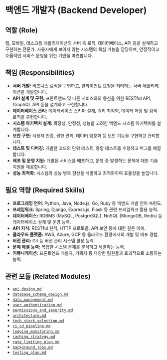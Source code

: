 # 백엔드 개발자 (Backend Developer)

## 역할 (Role)

웹, 모바일, 데스크톱 애플리케이션의 서버 측 로직, 데이터베이스, API 등을 설계하고 구현하는 전문가. 사용자에게 보이지 않는 시스템의 핵심 기능을 담당하며, 안정적이고 효율적인 서비스 운영을 위한 기반을 마련합니다.

## 책임 (Responsibilities)

* **서버 개발:** 비즈니스 로직을 구현하고, 클라이언트 요청을 처리하는 서버 애플리케이션을 개발합니다.
* **API 설계 및 구현:** 프론트엔드 및 다른 서비스와의 통신을 위한 RESTful API, GraphQL API 등을 설계하고 구현합니다.
* **데이터베이스 관리:** 데이터베이스 스키마 설계, 쿼리 최적화, 데이터 저장 및 검색 로직을 구현합니다.
* **시스템 아키텍처 설계:** 확장성, 안정성, 성능을 고려한 백엔드 시스템 아키텍처를 설계합니다.
* **보안 구현:** 사용자 인증, 권한 관리, 데이터 암호화 등 보안 기능을 구현하고 관리합니다.
* **테스트 및 디버깅:** 개발한 코드의 단위 테스트, 통합 테스트를 수행하고 버그를 해결합니다.
* **배포 및 운영 지원:** 개발된 서비스를 배포하고, 운영 중 발생하는 문제에 대한 기술 지원을 제공합니다.
* **성능 최적화:** 시스템의 성능 병목 현상을 식별하고 최적화하여 효율성을 높입니다.

## 필요 역량 (Required Skills)

* **프로그래밍 언어:** Python, Java, Node.js, Go, Ruby 등 백엔드 개발 언어 숙련도.
* **프레임워크:** Spring, Django, Express.js, Flask 등 관련 프레임워크 활용 능력.
* **데이터베이스:** RDBMS (MySQL, PostgreSQL), NoSQL (MongoDB, Redis) 등 데이터베이스 설계 및 운영 능력.
* **API 지식:** RESTful 원칙, HTTP 프로토콜, API 보안 등에 대한 깊은 이해.
* **클라우드 플랫폼:** AWS, Azure, GCP 등 클라우드 환경에서의 개발 및 배포 경험.
* **버전 관리:** Git 등 버전 관리 시스템 활용 능력.
* **문제 해결 능력:** 복잡한 시스템 문제를 분석하고 해결하는 능력.
* **커뮤니케이션:** 프론트엔드 개발자, 기획자 등 다양한 팀원들과 효과적으로 소통하는 능력.

## 관련 모듈 (Related Modules)

* [`api_design.md`](../modules/api_design.md)
* [`database_schema_design.md`](../modules/database_schema_design.md)
* [`data_management.md`](../modules/data_management.md)
* [`user_authentication.md`](../modules/user_authentication.md)
* [`permissions_and_security.md`](../modules/permissions_and_security.md)
* [`architecture.md`](../modules/architecture.md)
* [`tech_stack_selection.md`](../modules/tech_stack_selection.md)
* [`ci_cd_pipeline.md`](../modules/ci_cd_pipeline.md)
* [`logging_monitoring.md`](../modules/logging_monitoring.md)
* [`caching_strategy.md`](../modules/caching_strategy.md)
* [`rate_limiting_plan.md`](../modules/rate_limiting_plan.md)
* [`background_jobs.md`](../modules/background_jobs.md)
* [`testing_plan.md`](../modules/testing_plan.md)
